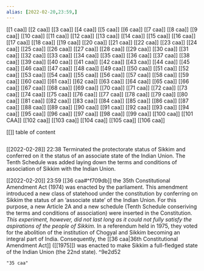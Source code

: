 ```yaml
---
alias: [2022-02-20,23:59,]
---
```

[[1 caa]] [[2 caa]] [[3 caa]] [[4 caa]] [[5 caa]] [[6 caa]] [[7 caa]] [[8 caa]] [[9 caa]] [[10 caa]] [[11 caa]] [[12 caa]] [[13 caa]] [[14 caa]] [[15 caa]] [[16 caa]] [[17 caa]] [[18 caa]] [[19 caa]] [[20 caa]]
[[21 caa]] [[22 caa]] [[23 caa]] [[24 caa]] [[25 caa]] [[26 caa]] [[27 caa]] [[28 caa]] [[29 caa]] [[30 caa]] [[31 caa]] [[32 caa]] [[33 caa]] [[34 caa]] [[35 caa]] [[36 caa]] [[37 caa]] [[38 caa]] [[39 caa]] [[40 caa]]
[[41 caa]] [[42 caa]] [[43 caa]] [[44 caa]] [[45 caa]] [[46 caa]] [[47 caa]] [[48 caa]] [[49 caa]] [[50 caa]] [[51 caa]] [[52 caa]] [[53 caa]] [[54 caa]] [[55 caa]] [[56 caa]] [[57 caa]] [[58 caa]] [[59 caa]] [[60 caa]]
[[61 caa]] [[62 caa]] [[63 caa]] [[64 caa]] [[65 caa]] [[66 caa]] [[67 caa]] [[68 caa]] [[69 caa]] [[70 caa]] [[71 caa]] [[72 caa]] [[73 caa]] [[74 caa]] [[75 caa]] [[76 caa]] [[77 caa]] [[78 caa]] [[79 caa]] [[80 caa]]
[[81 caa]] [[82 caa]] [[83 caa]] [[84 caa]] [[85 caa]] [[86 caa]] [[87 caa]] [[88 caa]] [[89 caa]] [[90 caa]] [[91 caa]] [[92 caa]] [[93 caa]] [[94 caa]] [[95 caa]] [[96 caa]] [[97 caa]] [[98 caa]] [[99 caa]] [[100 caa]]
[[101 CAA]] [[102 caa]] [[103 caa]] [[104 caa]] [[105 caa]] [[106 caa]]

[[]]
table of content
```toc
```
[[2022-02-28]] 22:38
Terminated the protectorate status of Sikkim and conferred on it the status of an associate state of the Indian Union. The Tenth Schedule was added laying down the terms and conditions of association of Sikkim with the Indian Union.

[[2022-02-20]] 23:59 [[36 caa#^f709db]]
the 35th Constitutional Amendment Act (1974) was enacted by the parliament. This amendment introduced a new class of statehood under the constitution by conferring on Sikkim the status of an ‘associate state’ of the Indian Union. For this purpose, a new Article 2A and a new schedule (Tenth Schedule conseriving the terms and conditions of association) were inserted in the Constitution. *This experiment, however, did not last long as it could not fully satisfy the aspirations of the people of Sikkim.* In a referendum held in 1975, they voted for the abolition of the institution of Chogyal and Sikkim becoming an integral part of India. Consequently, the [[36 caa|36th Constitutional Amendment Act]] ([[1975]]) was enacted to make Sikkim a full-fledged state of the Indian Union (the 22nd state). ^9e2d52
```query
"35 caa"
```